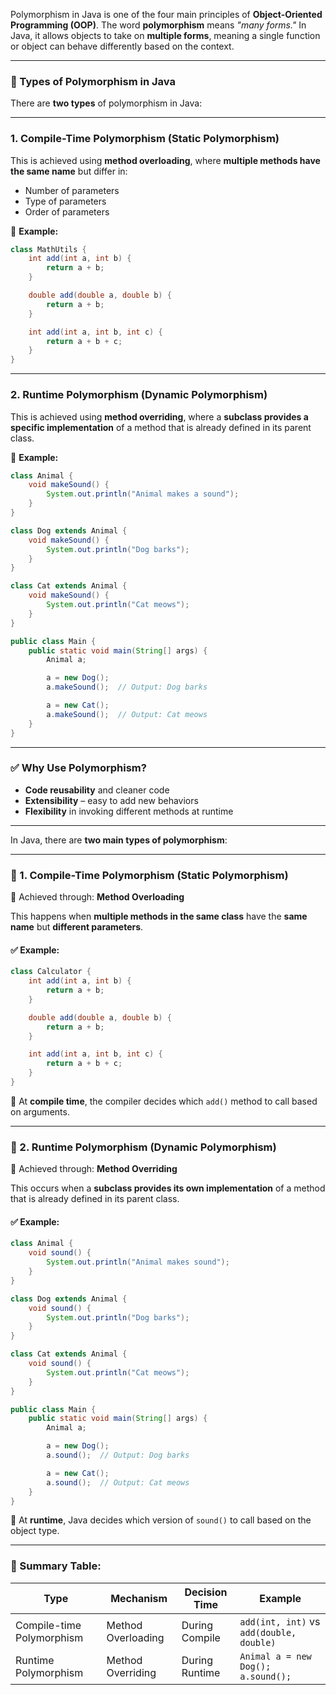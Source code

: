Polymorphism in Java is one of the four main principles of **Object-Oriented Programming (OOP)**. The word **polymorphism** means *"many forms."* In Java, it allows objects to take on **multiple forms**, meaning a single function or object can behave differently based on the context.

---

### 🔑 Types of Polymorphism in Java

There are **two types** of polymorphism in Java:

---

### 1. **Compile-Time Polymorphism (Static Polymorphism)**

This is achieved using **method overloading**, where **multiple methods have the same name** but differ in:

- Number of parameters
- Type of parameters
- Order of parameters

📌 **Example:**
```java
class MathUtils {
    int add(int a, int b) {
        return a + b;
    }

    double add(double a, double b) {
        return a + b;
    }

    int add(int a, int b, int c) {
        return a + b + c;
    }
}
```

---

### 2. **Runtime Polymorphism (Dynamic Polymorphism)**

This is achieved using **method overriding**, where a **subclass provides a specific implementation** of a method that is already defined in its parent class.

📌 **Example:**
```java
class Animal {
    void makeSound() {
        System.out.println("Animal makes a sound");
    }
}

class Dog extends Animal {
    void makeSound() {
        System.out.println("Dog barks");
    }
}

class Cat extends Animal {
    void makeSound() {
        System.out.println("Cat meows");
    }
}

public class Main {
    public static void main(String[] args) {
        Animal a;

        a = new Dog();
        a.makeSound();  // Output: Dog barks

        a = new Cat();
        a.makeSound();  // Output: Cat meows
    }
}
```

---

### ✅ Why Use Polymorphism?
- **Code reusability** and cleaner code
- **Extensibility** – easy to add new behaviors
- **Flexibility** in invoking different methods at runtime

---

In Java, there are **two main types of polymorphism**:

---

### 🔹 1. **Compile-Time Polymorphism (Static Polymorphism)**

📌 Achieved through: **Method Overloading**

This happens when **multiple methods in the same class** have the **same name** but **different parameters**.

#### ✅ Example:
```java
class Calculator {
    int add(int a, int b) {
        return a + b;
    }

    double add(double a, double b) {
        return a + b;
    }

    int add(int a, int b, int c) {
        return a + b + c;
    }
}
```
🧠 At **compile time**, the compiler decides which `add()` method to call based on arguments.

---

### 🔹 2. **Runtime Polymorphism (Dynamic Polymorphism)**

📌 Achieved through: **Method Overriding**

This occurs when a **subclass provides its own implementation** of a method that is already defined in its parent class.

#### ✅ Example:
```java
class Animal {
    void sound() {
        System.out.println("Animal makes sound");
    }
}

class Dog extends Animal {
    void sound() {
        System.out.println("Dog barks");
    }
}

class Cat extends Animal {
    void sound() {
        System.out.println("Cat meows");
    }
}

public class Main {
    public static void main(String[] args) {
        Animal a;

        a = new Dog();
        a.sound();  // Output: Dog barks

        a = new Cat();
        a.sound();  // Output: Cat meows
    }
}
```
🧠 At **runtime**, Java decides which version of `sound()` to call based on the object type.

---

### 🧾 Summary Table:

| Type                   | Mechanism            | Decision Time  | Example               |
|------------------------|----------------------|----------------|------------------------|
| Compile-time Polymorphism | Method Overloading    | During Compile | `add(int, int)` vs `add(double, double)` |
| Runtime Polymorphism   | Method Overriding     | During Runtime | `Animal a = new Dog(); a.sound();`        |
